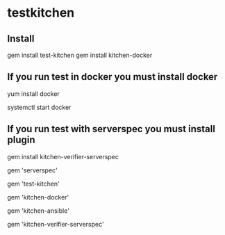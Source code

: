 # testkitchen
## Install

  gem install test-kitchen
  gem install kitchen-docker

## If you run test in docker you must install docker
  
  yum install docker
  
  systemctl start docker
  
## If you run test with serverspec you must install plugin

  gem install kitchen-verifier-serverspec


  gem 'serverspec'
  
  gem 'test-kitchen'
  
  gem 'kitchen-docker'
  
  gem 'kitchen-ansible'
  
  gem 'kitchen-verifier-serverspec'
